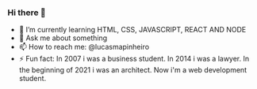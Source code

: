 ### Hi there 👋


- 🌱 I’m currently learning HTML, CSS, JAVASCRIPT, REACT AND NODE
- 💬 Ask me about something
- 📫 How to reach me: @lucasmapinheiro
- ⚡ Fun fact: In 2007 i was a business student. In 2014 i was a lawyer. In the beginning of 2021 i was an architect. Now i'm a web development student.

